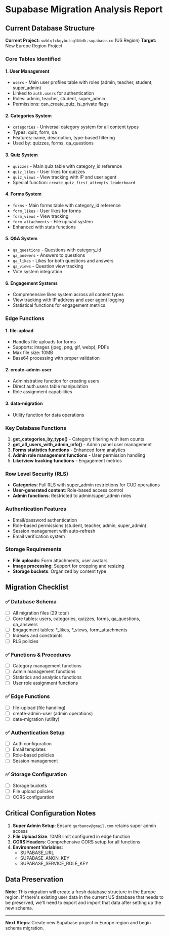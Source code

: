 # Supabase Migration Analysis Report

## Current Database Structure

**Current Project:** `vwbtqlckqybctnglbbdk.supabase.co` (US Region)
**Target:** New Europe Region Project

### Core Tables Identified

#### 1. **User Management**
- `users` - Main user profiles table with roles (admin, teacher, student, super_admin)
- Linked to `auth.users` for authentication
- Roles: admin, teacher, student, super_admin
- Permissions: can_create_quiz, is_private flags

#### 2. **Categories System**
- `categories` - Universal category system for all content types
- Types: quiz, form, qa
- Features: name, description, type-based filtering
- Used by: quizzes, forms, qa_questions

#### 3. **Quiz System**
- `quizzes` - Main quiz table with category_id reference
- `quiz_likes` - User likes for quizzes
- `quiz_views` - View tracking with IP and user agent
- Special function: `create_quiz_first_attempts_leaderboard`

#### 4. **Forms System**
- `forms` - Main forms table with category_id reference
- `form_likes` - User likes for forms
- `form_views` - View tracking
- `form_attachments` - File upload system
- Enhanced with stats functions

#### 5. **Q&A System**
- `qa_questions` - Questions with category_id
- `qa_answers` - Answers to questions
- `qa_likes` - Likes for both questions and answers
- `qa_views` - Question view tracking
- Vote system integration

#### 6. **Engagement Systems**
- Comprehensive likes system across all content types
- View tracking with IP address and user agent logging
- Statistical functions for engagement metrics

### Edge Functions

#### 1. **file-upload**
- Handles file uploads for forms
- Supports: images (jpeg, png, gif, webp), PDFs
- Max file size: 10MB
- Base64 processing with proper validation

#### 2. **create-admin-user**
- Administrative function for creating users
- Direct auth.users table manipulation
- Role assignment capabilities

#### 3. **data-migration**
- Utility function for data operations

### Key Database Functions

1. **get_categories_by_type()** - Category filtering with item counts
2. **get_all_users_with_admin_info()** - Admin panel user management
3. **Forms statistics functions** - Enhanced form analytics
4. **Admin role management functions** - User permission handling
5. **Like/view tracking functions** - Engagement metrics

### Row Level Security (RLS)

- **Categories**: Full RLS with super_admin restrictions for CUD operations
- **User-generated content**: Role-based access control
- **Admin functions**: Restricted to admin/super_admin roles

### Authentication Features

- Email/password authentication
- Role-based permissions (student, teacher, admin, super_admin)
- Session management with auto-refresh
- Email verification system

### Storage Requirements

- **File uploads**: Form attachments, user avatars
- **Image processing**: Support for cropping and resizing
- **Storage buckets**: Organized by content type

## Migration Checklist

### ✅ Database Schema
- [ ] All migration files (29 total)
- [ ] Core tables: users, categories, quizzes, forms, qa_questions, qa_answers
- [ ] Engagement tables: *_likes, *_views, form_attachments
- [ ] Indexes and constraints
- [ ] RLS policies

### ✅ Functions & Procedures
- [ ] Category management functions
- [ ] Admin management functions  
- [ ] Statistics and analytics functions
- [ ] User role assignment functions

### ✅ Edge Functions
- [ ] file-upload (file handling)
- [ ] create-admin-user (admin operations)
- [ ] data-migration (utility)

### ✅ Authentication Setup
- [ ] Auth configuration
- [ ] Email templates
- [ ] Role-based policies
- [ ] Session management

### ✅ Storage Configuration
- [ ] Storage buckets
- [ ] File upload policies
- [ ] CORS configuration

## Critical Configuration Notes

1. **Super Admin Setup**: Ensure `qurbanov@gmail.com` retains super admin access
2. **File Upload Size**: 10MB limit configured in edge function
3. **CORS Headers**: Comprehensive CORS setup for all functions
4. **Environment Variables**: 
   - SUPABASE_URL
   - SUPABASE_ANON_KEY  
   - SUPABASE_SERVICE_ROLE_KEY

## Data Preservation

**Note**: This migration will create a fresh database structure in the Europe region. If there's existing user data in the current US database that needs to be preserved, we'll need to export and import that data after setting up the new schema.

---

**Next Steps**: Create new Supabase project in Europe region and begin schema migration.
